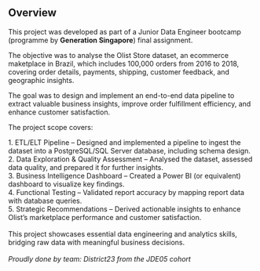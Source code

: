 ## Overview
This project was developed as part of a Junior Data Engineer bootcamp (programme by __Generation Singapore__) final assignment.<br/>

The objective was to analyse the Olist Store dataset, an ecommerce maketplace in Brazil, which includes 100,000 orders from 2016 to 2018, 
covering order details, payments, shipping, customer feedback, and geographic insights.<br/>

The goal was to design and implement an end-to-end data pipeline to extract valuable business insights, improve order fulfillment efficiency, and enhance customer satisfaction.<br/>

<p>The project scope covers:</p>
1. ETL/ELT Pipeline – Designed and implemented a pipeline to ingest the dataset into a PostgreSQL/SQL Server database, including schema design.<br/>
2. Data Exploration & Quality Assessment – Analysed the dataset, assessed data quality, and prepared it for further insights.<br/>
3. Business Intelligence Dashboard – Created a Power BI (or equivalent) dashboard to visualize key findings.<br/>
4. Functional Testing – Validated report accuracy by mapping report data with database queries.<br/>
5. Strategic Recommendations – Derived actionable insights to enhance Olist’s marketplace performance and customer satisfaction.<br/>
<br/>
This project showcases essential data engineering and analytics skills, bridging raw data with meaningful business decisions.<br/>
<br/>
<i>Proudly done by team: District23 from the JDE05 cohort</i>
